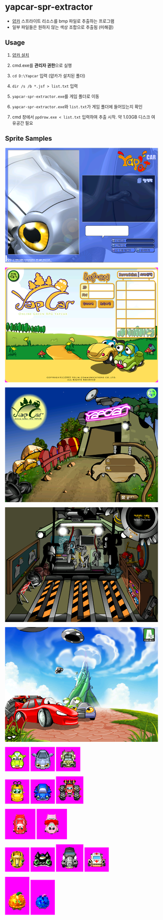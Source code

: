 # yapcar-spr-extractor

* [얍카](https://namu.wiki/w/%EC%96%8D%EC%B9%B4) 스프라이트 리소스를 bmp 파일로 추출하는 프로그램
* 일부 파일들은 원하지 않는 색상 조합으로 추출됨 (미해결)

## Usage

1. [얍카 설치](https://github.com/jubin-park/yapcar-spr-extractor/releases/download/v1.0/YapSetup.exe)

2. cmd.exe를 **관리자 권한**으로 실행

3. `cd D:\Yapcar` 입력 (얍카가 설치된 폴더)

4. `dir /s /b *.jsf > list.txt` 입력

5. `yapcar-spr-extractor.exe`를 게임 폴더로 이동

6. `yapcar-spr-extractor.exe`와 `list.txt`가 게임 폴더에 들어있는지 확인

7. cmd 창에서 `ppdrow.exe < list.txt` 입력하여 추출 시작. 약 1.03GB 디스크 여유공간 필요

## Sprite Samples

![images\login.bmp](images\login.bmp)

![images\bg.bmp](images\bg.bmp)

![images\LOGIN1.bmp](images\LOGIN1.bmp)

![images\CSEL.bmp](images\CSEL.bmp)

![images\login_bg.bmp](images\login_bg.bmp)

![images\ND.gif](images\ND.gif)
![images\BD.gif](images\BD.gif)
![images\GD.gif](images\GD.gif)

![images\TD.gif](images\TD.gif)
![images\MBD.gif](images\MBD.gif)
![images\MTD.gif](images\MTD.gif)

![images\Ad.gif](images\Ad.gif)
![images\Rd.gif](images\Rd.gif)

![images\CA.gif](images\CA.gif)
![images\BA.gif](images\BA.gif)
![images\RS.gif](images\RS.gif)
![images\ME.gif](images\ME.gif)

![images\ORANGE.gif](images\ORANGE.gif)
![images\BLUE.gif](images\BLUE.gif)